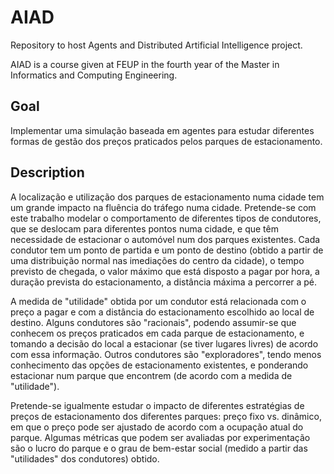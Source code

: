 # AIAD
Repository to host Agents and Distributed Artificial Intelligence project.

AIAD is a course given at FEUP in the fourth year of the Master in Informatics and Computing Engineering.

## Goal

Implementar uma simulação baseada em agentes para estudar diferentes formas de gestão dos preços praticados pelos parques de
estacionamento.

## Description

A localização e utilização dos parques de estacionamento numa cidade tem um grande impacto na fluência do tráfego numa cidade. Pretende-se com este trabalho modelar o comportamento de diferentes tipos de condutores, que se deslocam para diferentes pontos numa cidade, e que têm necessidade de estacionar o automóvel num dos parques existentes. Cada condutor tem um ponto de partida e um ponto de destino (obtido a partir de uma distribuição normal nas imediações do centro da cidade), o tempo previsto de chegada, o valor máximo que está disposto a pagar por hora, a duração prevista do estacionamento, a distância máxima a percorrer a pé.

A medida de "utilidade" obtida por um condutor está relacionada com o preço a pagar e com a distância do estacionamento escolhido ao local de destino. Alguns condutores são "racionais", podendo assumir-se que conhecem os preços praticados em cada parque de estacionamento, e tomando a decisão do local a estacionar (se tiver lugares livres) de acordo com essa informação. Outros condutores são "exploradores", tendo menos conhecimento das opções de estacionamento existentes, e ponderando estacionar num parque que encontrem (de acordo com a medida de "utilidade").

Pretende-se igualmente estudar o impacto de diferentes estratégias de preços de estacionamento dos diferentes parques: preço fixo vs. dinâmico, em que o preço pode ser ajustado de acordo com a ocupação atual do parque. Algumas métricas que podem ser avaliadas por experimentação são o lucro do parque e o grau de bem-estar social (medido a partir das "utilidades" dos condutores) obtido.
